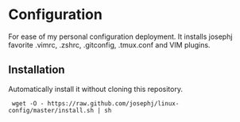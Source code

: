 Configuration
==========================
For ease of my personal configuration deployment.
It installs josephj favorite .vimrc, .zshrc, .gitconfig, .tmux.conf and VIM plugins.

Installation
------------
Automatically install it without cloning this repository.

     wget -O - https://raw.github.com/josephj/linux-config/master/install.sh | sh
